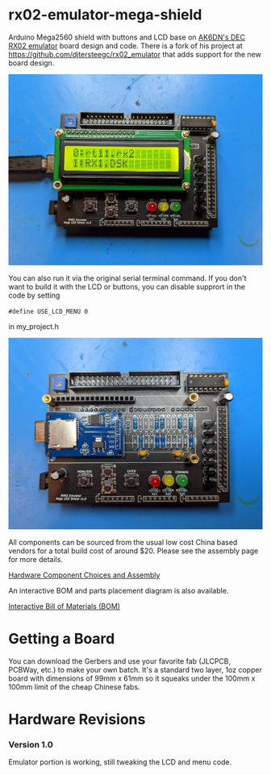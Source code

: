 # rx02-emulator-mega-shield

Arduino Mega2560 shield with buttons and LCD base on [AK6DN's DEC RX02 emulator](https://github.com/AK6DN/rx02_emulator) board design and code.  There is a fork of his project at  https://github.com/djtersteegc/rx02_emulator that adds support for the new board design.

![rx02-1](docs/rx02-1.jpg)

You can also run it via the original serial terminal command.  If you don't want to build it with the LCD or buttons, you can disable supprort in the code by setting 

`#define USE_LCD_MENU 0`

in my_project.h

![rx02-2](docs/rx02-2.jpg)

All components can be sourced from the usual low cost China based vendors for a total build cost of around $20.  Please see the assembly page for more details.

[Hardware Component Choices and Assembly](https://djtersteegc.github.io/rx02-emulator-mega-shield/assembly.html)

An interactive BOM and parts placement diagram is also available.

[Interactive Bill of Materials (BOM)](https://djtersteegc.github.io/rx02-emulator-mega-shield/ibom.html)

# Getting a Board

You can download the Gerbers and use your favorite fab (JLCPCB, PCBWay, etc.) to make your own batch.  It's a standard two layer, 1oz copper board with dimensions of 99mm x 61mm so it squeaks under the 100mm x 100mm limit of the cheap Chinese fabs.

# Hardware Revisions

### Version 1.0

Emulator portion is working, still tweaking the LCD and menu code.
